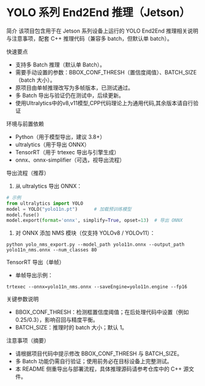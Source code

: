 # YOLO 系列 End2End 推理（Jetson）

简介
该项目包含用于在 Jetson 系列设备上运行的 YOLO End2End 推理相关说明与注意事项，配套 C++ 推理代码（兼容多 batch，但默认单 batch）。

快速要点
- 支持多 Batch 推理（默认单 Batch）。
- 需要手动设置的参数：BBOX_CONF_THRESH（置信度阈值）、BATCH_SIZE（batch 大小）。
- 原项目由单帧推理改写为多帧版本，已测试通过。
- 多 Batch 导出与验证仍在测试中，后续更新。
- 使用Ultralytics中的v8,v11模型,CPP代码理论上为通用代码,其余版本请自行验证

环境与前置依赖
- Python（用于模型导出，建议 3.8+）
- ultralytics（用于导出 ONNX）
- TensorRT（用于 trtexec 导出与引擎生成）
- onnx、onnx-simplifier（可选，视导出流程）

导出流程（推荐）
1. 从 ultralytics 导出 ONNX：
```python
# 示例
from ultralytics import YOLO
model = YOLO("yolo11n.pt")      # 加载预训练模型
model.fuse()
model.export(format='onnx', simplify=True, opset=13)  # 导出 ONNX
```

1. 对 ONNX 添加 NMS 模块（仅支持 YOLOv8 / YOLOv11）：
```
python yolo_nms_export.py --model_path yolo11n.onnx --output_path yolo11n_nms.onnx --num_classes 80
```

TensorRT 导出（单帧）
- 单帧导出示例：
```
trtexec --onnx=yolo11n_nms.onnx --saveEngine=yolo11n.engine --fp16
```
关键参数说明
- BBOX_CONF_THRESH：检测框置信度阈值；在后处理代码中设置（例如 0.25/0.3），影响召回与精度平衡。
- BATCH_SIZE：推理时的 batch 大小；默认 1。


注意事项（摘要）
- 请根据项目代码中提示修改 BBOX_CONF_THRESH 与 BATCH_SIZE。
- 多 Batch 功能仍需自行验证；使用前务必在目标设备上完整测试。
- 本 README 侧重导出与部署流程，具体推理源码请参考仓库中的 C++ 源文件。
